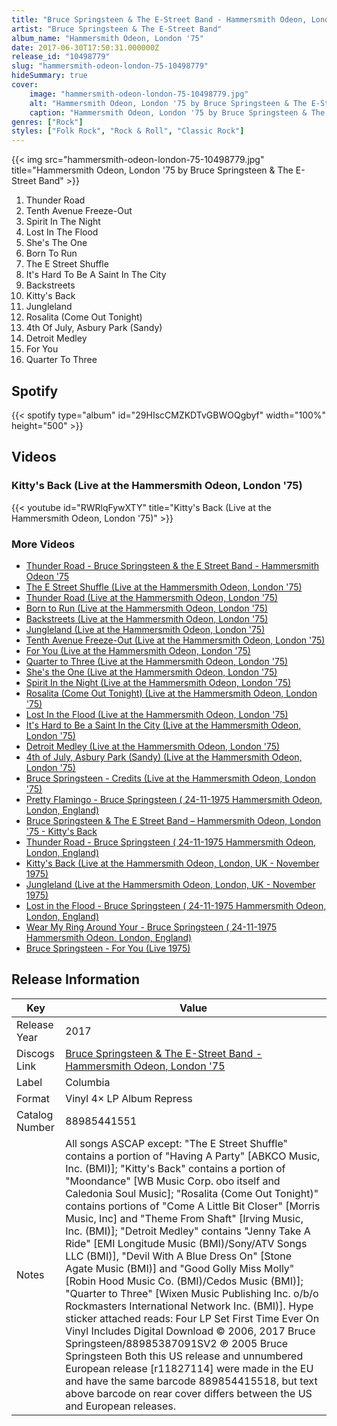 ```yaml
---
title: "Bruce Springsteen & The E-Street Band - Hammersmith Odeon, London '75"
artist: "Bruce Springsteen & The E-Street Band"
album_name: "Hammersmith Odeon, London '75"
date: 2017-06-30T17:50:31.000000Z
release_id: "10498779"
slug: "hammersmith-odeon-london-75-10498779"
hideSummary: true
cover:
    image: "hammersmith-odeon-london-75-10498779.jpg"
    alt: "Hammersmith Odeon, London '75 by Bruce Springsteen & The E-Street Band"
    caption: "Hammersmith Odeon, London '75 by Bruce Springsteen & The E-Street Band"
genres: ["Rock"]
styles: ["Folk Rock", "Rock & Roll", "Classic Rock"]
---
```


{{< img src="hammersmith-odeon-london-75-10498779.jpg" title="Hammersmith Odeon, London '75 by Bruce Springsteen & The E-Street Band" >}}

<!-- section break -->

1. Thunder Road
2. Tenth Avenue Freeze-Out
3. Spirit In The Night
4. Lost In The Flood
5. She's The One
6. Born To Run
7. The E Street Shuffle
8. It's Hard To Be A Saint In The City
9. Backstreets
10. Kitty's Back
11. Jungleland
12. Rosalita (Come Out Tonight)
13. 4th Of July, Asbury Park (Sandy)
14. Detroit Medley
15. For You
16. Quarter To Three

<!-- section break -->


## Spotify
{{< spotify type="album" id="29HIscCMZKDTvGBWOQgbyf" width="100%" height="500" >}}



## Videos
### Kitty's Back (Live at the Hammersmith Odeon, London '75)
{{< youtube id="RWRlqFywXTY" title="Kitty's Back (Live at the Hammersmith Odeon, London '75)" >}}<br>

### More Videos

- [Thunder Road - Bruce Springsteen & the E Street Band - Hammersmith Odeon '75](https://www.youtube.com/watch?v=e_W-I5LKiBY)
- [The E Street Shuffle (Live at the Hammersmith Odeon, London '75)](https://www.youtube.com/watch?v=1-dY01Ex7wc)
- [Thunder Road (Live at the Hammersmith Odeon, London '75)](https://www.youtube.com/watch?v=6O3MO2y30fU)
- [Born to Run (Live at the Hammersmith Odeon, London '75)](https://www.youtube.com/watch?v=ajbJqfNS0aA)
- [Backstreets (Live at the Hammersmith Odeon, London '75)](https://www.youtube.com/watch?v=YnNnYjlF1Us)
- [Jungleland (Live at the Hammersmith Odeon, London '75)](https://www.youtube.com/watch?v=kMyXw35IgYA)
- [Tenth Avenue Freeze-Out (Live at the Hammersmith Odeon, London '75)](https://www.youtube.com/watch?v=FxCWi8NpoY8)
- [For You (Live at the Hammersmith Odeon, London '75)](https://www.youtube.com/watch?v=nvMRVGjvLus)
- [Quarter to Three (Live at the Hammersmith Odeon, London '75)](https://www.youtube.com/watch?v=iOYMHP89xrg)
- [She's the One (Live at the Hammersmith Odeon, London '75)](https://www.youtube.com/watch?v=cx_K0tFXr8k)
- [Spirit In the Night (Live at the Hammersmith Odeon, London '75)](https://www.youtube.com/watch?v=dp-aRBV7jLc)
- [Rosalita (Come Out Tonight) (Live at the Hammersmith Odeon, London '75)](https://www.youtube.com/watch?v=30F7j9mVrO0)
- [Lost In the Flood (Live at the Hammersmith Odeon, London '75)](https://www.youtube.com/watch?v=s79tVdT2jUs)
- [It's Hard to Be a Saint In the City (Live at the Hammersmith Odeon, London '75)](https://www.youtube.com/watch?v=YjVh89sHDnI)
- [Detroit Medley (Live at the Hammersmith Odeon, London '75)](https://www.youtube.com/watch?v=nyQieGYfmfs)
- [4th of July, Asbury Park (Sandy) (Live at the Hammersmith Odeon, London '75)](https://www.youtube.com/watch?v=f_lSDQy03LY)
- [Bruce Springsteen - Credits (Live at the Hammersmith Odeon, London '75)](https://www.youtube.com/watch?v=IfSrB5DLT_4)
- [Pretty Flamingo - Bruce Springsteen ( 24-11-1975 Hammersmith Odeon, London, England)](https://www.youtube.com/watch?v=2OMF9B-UnLc)
- [Bruce Springsteen & The E Street Band ‎– Hammersmith Odeon, London '75 - Kitty's Back](https://www.youtube.com/watch?v=CkSPap8PIz4)
- [Thunder Road - Bruce Springsteen ( 24-11-1975 Hammersmith Odeon, London, England)](https://www.youtube.com/watch?v=bPkPUS148xE)
- [Kitty's Back (Live at the Hammersmith Odeon, London, UK - November 1975)](https://www.youtube.com/watch?v=MWhGrwrxCkk)
- [Jungleland (Live at the Hammersmith Odeon, London, UK - November 1975)](https://www.youtube.com/watch?v=yUGJak2IY2c)
- [Lost in the Flood - Bruce Springsteen ( 24-11-1975 Hammersmith Odeon, London, England)](https://www.youtube.com/watch?v=8DvTeI7-kLM)
- [Wear My Ring Around Your  - Bruce Springsteen ( 24-11-1975 Hammersmith Odeon, London, England)](https://www.youtube.com/watch?v=qfNMOFHIoag)
- [Bruce Springsteen - For You (Live 1975)](https://www.youtube.com/watch?v=nxyo1bMQyEY)


## Release Information
|  Key           | Value                                                |
| ---------------| ---------------------------------------------------- |
| Release Year   | 2017                                   |
| Discogs Link   | [Bruce Springsteen & The E-Street Band - Hammersmith Odeon, London '75](https://www.discogs.com/release/10498779-Bruce-Springsteen-The-E-Street-Band-Hammersmith-Odeon-London-75) |
| Label          | Columbia |
| Format         | Vinyl 4× LP Album Repress |
| Catalog Number | 88985441551 |
| Notes | All songs ASCAP except: "The E Street Shuffle" contains a portion of "Having A Party" [ABKCO Music, Inc. (BMI)]; "Kitty's Back" contains a portion of "Moondance" [WB Music Corp. obo itself and Caledonia Soul Music]; "Rosalita (Come Out Tonight)" contains portions of "Come A Little Bit Closer" [Morris Music, Inc] and "Theme From Shaft" [Irving Music, Inc. (BMI)]; "Detroit Medley" contains "Jenny Take A Ride" [EMI Longitude Music (BMI)/Sony/ATV Songs LLC (BMI)], "Devil With A Blue Dress On" [Stone Agate Music (BMI)] and "Good Golly Miss Molly" [Robin Hood Music Co. (BMI)/Cedos Music (BMI)]; "Quarter to Three" [Wixen Music Publishing Inc. o/b/o Rockmasters International Network Inc. (BMI)].  Hype sticker attached reads: Four LP Set First Time Ever On Vinyl Includes Digital Download  © 2006, 2017 Bruce Springsteen/88985387091SV2 ℗ 2005 Bruce Springsteen  Both this US release and unnumbered European release [r11827114] were made in the EU and have the same barcode 889854415518, but text above barcode on rear cover differs between the US and European releases. |